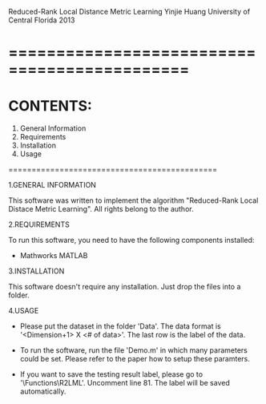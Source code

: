 
 Reduced-Rank Local Distance Metric Learning
 Yinjie Huang
 University of Central Florida
 2013




=============================================
=========
CONTENTS:
=========

1. General Information
2. Requirements
3. Installation
4. Usage

=============================================

1.GENERAL INFORMATION

This software was written to implement the algorithm "Reduced-Rank Local Distace Metric Learning". All rights belong to the author.



2.REQUIREMENTS

To run this software, you need to have the following components installed:
- Mathworks MATLAB



3.INSTALLATION

This software doesn't require any installation. Just drop the files into a folder.



4.USAGE

- Please put the dataset in the folder 'Data'. The data format is '<Dimension+1> X <# of data>'. The last row is the label of the data.

- To run the software, run the file 'Demo.m' in which many parameters could be set. Please refer to the paper how to setup these paramters.  

- If you want to save the testing result label, please go to '\Functions\R2LML'. Uncomment line 81. The label will be saved automatically.

